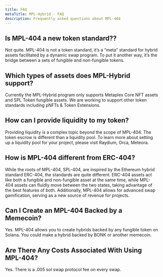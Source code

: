 ```yaml
---
title: FAQ
metaTitle: MPL-Hybrid - FAQ
description: Frequently asked questions about MPL-404
---
```


## Is MPL-404 a new token standard??

Not quite. MPL-404 is not a token standard, it’s a “meta” standard for hybrid assets facilitated by a dynamic swap program. To put it another way, it’s the bridge between a sets of fungible and non-fungible tokens.

## Which types of assets does MPL-Hybrid support?

Currently the MPL-Hybrid program only supports Metaplex Core NFT assets and SPL Token fungible assets. We are working to support other token standards including pNFTs & Token Extensions.

## How can I provide liquidity to my token?

Providing liquidity is a complex topic beyond the scope of MPL-404. The token escrow is different than a liquidity pool. To learn more about setting up a liquidity pool for your project, please visit Raydium, Orca, Meteora.

## How is MPL-404 different from ERC-404?

While the roots of MPL-404, SPL-404, are inspired by the Ethereum hybrid standard ERC-404, the standards are quite different. ERC-404 assets act like both a fungible and non-fungible asset at the same time, while MPL-404 assets can fluidly move between the two states, taking advantage of the best features of both. Additionally, MPL-404 allows for advanced swap gamification, serving as a new source of revenue for projects.

## Can I Create an MPL-404 Backed by a Memecoin?

Yes. MPL-404 allows you to create hybrids backed by any fungible token on Solana. You could make a hybrid backed by BONK or another memecoin.

## Are There Any Costs Associated With Using MPL-404?

Yes. There is a .005 sol swap protocol fee on every swap.
